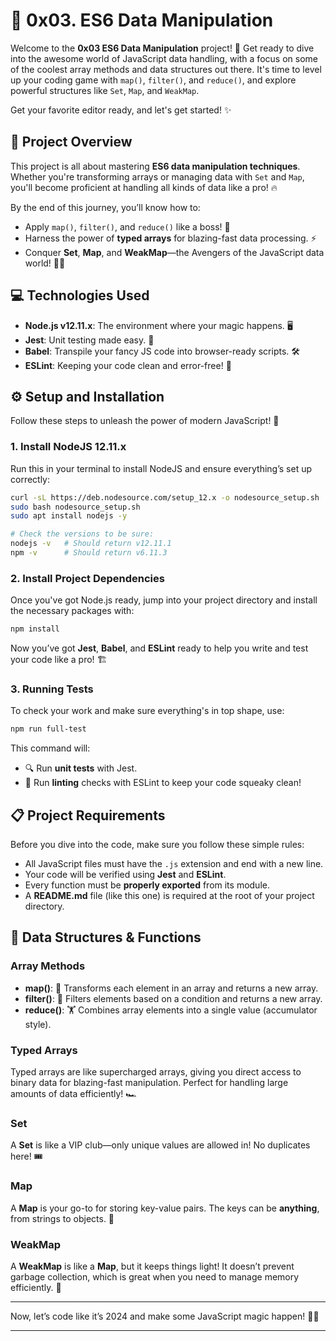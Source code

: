 # 🚀 0x03. ES6 Data Manipulation

Welcome to the **0x03 ES6 Data Manipulation** project! 🎉 Get ready to dive into the awesome world of JavaScript data handling, with a focus on some of the coolest array methods and data structures out there. It's time to level up your coding game with `map()`, `filter()`, and `reduce()`, and explore powerful structures like `Set`, `Map`, and `WeakMap`.

Get your favorite editor ready, and let's get started! ✨

## 🎯 Project Overview

This project is all about mastering **ES6 data manipulation techniques**. Whether you're transforming arrays or managing data with `Set` and `Map`, you'll become proficient at handling all kinds of data like a pro! 🔥

By the end of this journey, you’ll know how to:

- Apply `map()`, `filter()`, and `reduce()` like a boss! 💪
- Harness the power of **typed arrays** for blazing-fast data processing. ⚡
- Conquer **Set**, **Map**, and **WeakMap**—the Avengers of the JavaScript data world! 🦸‍♂️

## 💻 Technologies Used

- **Node.js v12.11.x**: The environment where your magic happens. 🖥️
- **Jest**: Unit testing made easy. 🧪
- **Babel**: Transpile your fancy JS code into browser-ready scripts. 🛠️
- **ESLint**: Keeping your code clean and error-free! 🚨

## ⚙️ Setup and Installation

Follow these steps to unleash the power of modern JavaScript! 🚀

### 1. Install NodeJS 12.11.x

Run this in your terminal to install NodeJS and ensure everything’s set up correctly:

```bash
curl -sL https://deb.nodesource.com/setup_12.x -o nodesource_setup.sh
sudo bash nodesource_setup.sh
sudo apt install nodejs -y

# Check the versions to be sure:
nodejs -v   # Should return v12.11.1
npm -v      # Should return v6.11.3
```

### 2. Install Project Dependencies

Once you've got Node.js ready, jump into your project directory and install the necessary packages with:

```bash
npm install
```

Now you’ve got **Jest**, **Babel**, and **ESLint** ready to help you write and test your code like a pro! 🏗️

### 3. Running Tests

To check your work and make sure everything's in top shape, use:

```bash
npm run full-test
```

This command will:

- 🔍 Run **unit tests** with Jest.
- 🧹 Run **linting** checks with ESLint to keep your code squeaky clean!

## 📋 Project Requirements

Before you dive into the code, make sure you follow these simple rules:

- All JavaScript files must have the `.js` extension and end with a new line.
- Your code will be verified using **Jest** and **ESLint**.
- Every function must be **properly exported** from its module.
- A **README.md** file (like this one) is required at the root of your project directory.

## 🧠 Data Structures & Functions

### Array Methods

- **map()**: 🚗 Transforms each element in an array and returns a new array.
- **filter()**: 🎯 Filters elements based on a condition and returns a new array.
- **reduce()**: 🏋️ Combines array elements into a single value (accumulator style).

### Typed Arrays

Typed arrays are like supercharged arrays, giving you direct access to binary data for blazing-fast manipulation. Perfect for handling large amounts of data efficiently! 🏎️

### Set

A **Set** is like a VIP club—only unique values are allowed in! No duplicates here! 🎟️

### Map

A **Map** is your go-to for storing key-value pairs. The keys can be **anything**, from strings to objects. 🔑

### WeakMap

A **WeakMap** is like a **Map**, but it keeps things light! It doesn’t prevent garbage collection, which is great when you need to manage memory efficiently. 🧹

---

Now, let’s code like it’s 2024 and make some JavaScript magic happen! 🎩✨

---
